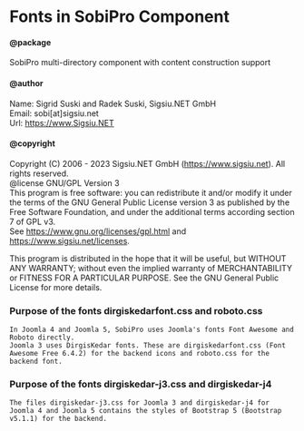 # Fonts in SobiPro Component

#### @package

SobiPro multi-directory component with content construction support

#### @author

Name: Sigrid Suski and Radek Suski, Sigsiu.NET GmbH  
Email: sobi[at]sigsiu.net  
Url: https://www.Sigsiu.NET

#### @copyright

Copyright (C) 2006 - 2023 Sigsiu.NET GmbH (https://www.sigsiu.net). All rights reserved.  
@license GNU/GPL Version 3  
This program is free software: you can redistribute it and/or modify it under the terms of the GNU General Public License version 3 as published by the Free Software Foundation,
and under the additional terms according section 7 of GPL v3.  
See https://www.gnu.org/licenses/gpl.html and https://www.sigsiu.net/licenses.

This program is distributed in the hope that it will be useful, but WITHOUT ANY WARRANTY; without even the implied
warranty of MERCHANTABILITY or FITNESS FOR A PARTICULAR PURPOSE.
See the GNU General Public License for more details.

### Purpose of the fonts dirgiskedarfont.css and roboto.css

    In Joomla 4 and Joomla 5, SobiPro uses Joomla's fonts Font Awesome and Roboto directly.
    Joomla 3 uses DirgisKedar fonts. These are dirgiskedarfont.css (Font Awesome Free 6.4.2) for the backend icons and roboto.css for the backend font.

### Purpose of the fonts dirgiskedar-j3.css and dirgiskedar-j4

    The files dirgiskedar-j3.css for Joomla 3 and dirgiskedar-j4 for Joomla 4 and Joomla 5 contains the styles of Bootstrap 5 (Bootstrap v5.1.1) for the backend.